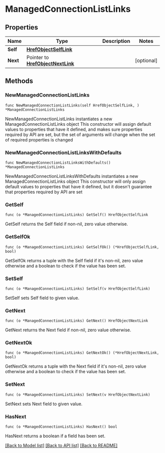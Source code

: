 # ManagedConnectionListLinks

## Properties

Name | Type | Description | Notes
------------ | ------------- | ------------- | -------------
**Self** | [**HrefObjectSelfLink**](HrefObjectSelfLink.md) |  | 
**Next** | Pointer to [**HrefObjectNextLink**](HrefObjectNextLink.md) |  | [optional] 

## Methods

### NewManagedConnectionListLinks

`func NewManagedConnectionListLinks(self HrefObjectSelfLink, ) *ManagedConnectionListLinks`

NewManagedConnectionListLinks instantiates a new ManagedConnectionListLinks object
This constructor will assign default values to properties that have it defined,
and makes sure properties required by API are set, but the set of arguments
will change when the set of required properties is changed

### NewManagedConnectionListLinksWithDefaults

`func NewManagedConnectionListLinksWithDefaults() *ManagedConnectionListLinks`

NewManagedConnectionListLinksWithDefaults instantiates a new ManagedConnectionListLinks object
This constructor will only assign default values to properties that have it defined,
but it doesn't guarantee that properties required by API are set

### GetSelf

`func (o *ManagedConnectionListLinks) GetSelf() HrefObjectSelfLink`

GetSelf returns the Self field if non-nil, zero value otherwise.

### GetSelfOk

`func (o *ManagedConnectionListLinks) GetSelfOk() (*HrefObjectSelfLink, bool)`

GetSelfOk returns a tuple with the Self field if it's non-nil, zero value otherwise
and a boolean to check if the value has been set.

### SetSelf

`func (o *ManagedConnectionListLinks) SetSelf(v HrefObjectSelfLink)`

SetSelf sets Self field to given value.


### GetNext

`func (o *ManagedConnectionListLinks) GetNext() HrefObjectNextLink`

GetNext returns the Next field if non-nil, zero value otherwise.

### GetNextOk

`func (o *ManagedConnectionListLinks) GetNextOk() (*HrefObjectNextLink, bool)`

GetNextOk returns a tuple with the Next field if it's non-nil, zero value otherwise
and a boolean to check if the value has been set.

### SetNext

`func (o *ManagedConnectionListLinks) SetNext(v HrefObjectNextLink)`

SetNext sets Next field to given value.

### HasNext

`func (o *ManagedConnectionListLinks) HasNext() bool`

HasNext returns a boolean if a field has been set.


[[Back to Model list]](../README.md#documentation-for-models) [[Back to API list]](../README.md#documentation-for-api-endpoints) [[Back to README]](../README.md)


